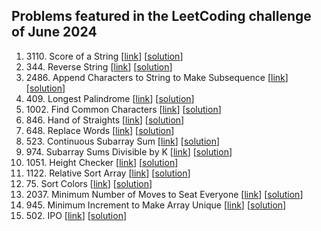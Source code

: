 ## Problems featured in the LeetCoding challenge of June 2024
1. 3110\. Score of a String \[[link](https://leetcode.com/problems/score-of-a-string/description/)\] \[[solution](https://github.com/mibrgmv/leetcode-june-2024/tree/main/src/day1/Solution.java/)\]
2. 344\. Reverse String \[[link](https://leetcode.com/problems/reverse-string/description/)\] \[[solution](https://github.com/mibrgmv/leetcode-june-2024/tree/main/src/day2)\]
3. 2486\. Append Characters to String to Make Subsequence \[[link](https://leetcode.com/problems/append-characters-to-string-to-make-subsequence/description/)\] \[[solution](https://github.com/mibrgmv/leetcode-june-2024/tree/main/src/day3)\]
4. 409\. Longest Palindrome \[[link](https://leetcode.com/problems/longest-palindrome/description/)\] \[[solution](https://github.com/mibrgmv/leetcode-june-2024/tree/main/src/day4)\]
5. 1002\. Find Common Characters \[[link](https://leetcode.com/problems/find-common-characters/description/)\] \[[solution](https://github.com/mibrgmv/leetcode-june-2024/tree/main/src/day5)\]
6. 846\. Hand of Straights \[[link](https://leetcode.com/problems/hand-of-straights/description/)\] \[[solution](https://github.com/mibrgmv/leetcode-june-2024/tree/main/src/day6)\]
7. 648\. Replace Words \[[link](https://leetcode.com/problems/replace-words/description/)\] \[[solution](https://github.com/mibrgmv/leetcode-june-2024/tree/main/src/day7)\]
8. 523\. Continuous Subarray Sum \[[link](https://leetcode.com/problems/continuous-subarray-sum/description/)\] \[[solution](https://github.com/mibrgmv/leetcode-june-2024/tree/main/src/day8)\]
9. 974\. Subarray Sums Divisible by K \[[link](https://leetcode.com/problems/subarray-sums-divisible-by-k/description/)\] \[[solution](https://github.com/mibrgmv/leetcode-june-2024/tree/main/src/day9)\]
10. 1051\. Height Checker \[[link](https://leetcode.com/problems/height-checker/description/)\] \[[solution](https://github.com/mibrgmv/leetcode-june-2024/tree/main/src/day10)\]
11. 1122\. Relative Sort Array \[[link](https://leetcode.com/problems/relative-sort-array/description/)\] \[[solution](https://github.com/mibrgmv/leetcode-june-2024/tree/main/src/day11)\]
12. 75\. Sort Colors \[[link](https://leetcode.com/problems/sort-colors/description/)\] \[[solution](https://github.com/mibrgmv/leetcode-june-2024/tree/main/src/day12)\]
13. 2037\. Minimum Number of Moves to Seat Everyone \[[link](https://leetcode.com/problems/minimum-number-of-moves-to-seat-everyone/description/)\] \[[solution](https://github.com/mibrgmv/leetcode-june-2024/tree/main/src/day13)\]
14. 945\. Minimum Increment to Make Array Unique \[[link](https://leetcode.com/problems/minimum-increment-to-make-array-unique/description/)\] \[[solution](https://github.com/mibrgmv/leetcode-june-2024/tree/main/src/day14)\]
15. 502\. IPO \[[link](https://leetcode.com/problems/ipo/description/)\] \[[solution](https://github.com/mibrgmv/leetcode-june-2024/tree/main/src/day15/Solution.java)\]
